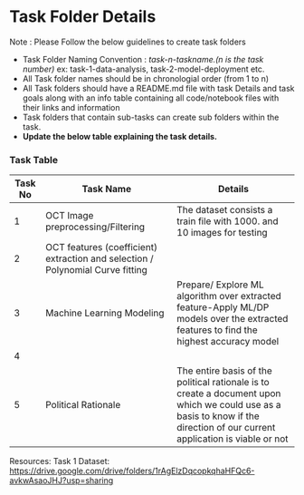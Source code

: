 # Task Folder Details

Note : Please Follow the below guidelines to create task folders
- Task Folder Naming Convention : _task-n-taskname.(n is the task number)_  ex: task-1-data-analysis, task-2-model-deployment etc.
- All Task folder names should be in chronologial order (from 1 to n)
- All Task folders should have a README.md file with task Details and task goals along with an info table containing all code/notebook files with their links and information
- Task folders that contain sub-tasks can create sub folders within the task.
- __Update the below table explaining the task details.__

### Task Table

| Task No| Task Name | Details |
|-|-|-|
|1|OCT Image preprocessing/Filtering|The dataset consists a train file with 1000. and 10 images for testing|
|2|OCT features (coefficient) extraction and selection / Polynomial Curve fitting|         |
|3|Machine Learning Modeling|Prepare/ Explore ML algorithm over extracted feature-Apply ML/DP models over the extracted features to find the highest accuracy model|
|4|         |         |
|5|Political Rationale| The entire basis of the political rationale is to create a document upon which we could use as a basis to know if the direction of our current application is viable or not|


Resources: 
Task 1 Dataset:  https://drive.google.com/drive/folders/1rAgElzDqcopkqhaHFQc6-avkwAsaoJHJ?usp=sharing 
